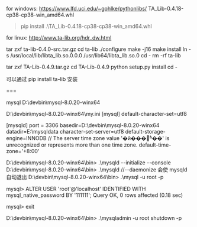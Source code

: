 for windows:
https://www.lfd.uci.edu/~gohlke/pythonlibs/
TA_Lib-0.4.18-cp38-cp38-win_amd64.whl
> pip install .\TA_Lib-0.4.18-cp38-cp38-win_amd64.whl

for linux:
http://www.ta-lib.org/hdr_dw.html

tar zxf ta-lib-0.4.0-src.tar.gz
cd ta-lib
./configure
make -j16
make install
ln -s /usr/local/lib/libta_lib.so.0.0.0 /usr/lib64/libta_lib.so.0
cd -
rm -rf ta-lib


tar zxf TA-Lib-0.4.9.tar.gz
cd TA-Lib-0.4.9
python setup.py install
cd -

可以通过 pip install ta-lib 安装

===

mysql
D:\devbin\mysql-8.0.20-winx64

D:\devbin\mysql-8.0.20-winx64\my.ini
[mysql]
default-character-set=utf8

[mysqld]
port = 3306 
basedir=D:\\devbin\\mysql-8.0.20-winx64
datadir=E:\\mysqldata
character-set-server=utf8
default-storage-engine=INNODB
// The server time zone value '�й���׼ʱ��' is unrecognized or represents more than one time zone. 
default-time-zone='+8:00'


D:\devbin\mysql-8.0.20-winx64\bin> .\mysqld --initialize --console
D:\devbin\mysql-8.0.20-winx64\bin> .\mysqld //--daemonize 会使 mysqld 自动退出
D:\devbin\mysql-8.0.20-winx64\bin> .\mysql -u root -p

mysql> ALTER USER 'root'@'localhost' IDENTIFIED WITH mysql_native_password BY '111111';
Query OK, 0 rows affected (0.18 sec)

mysql> exit

D:\devbin\mysql-8.0.20-winx64\bin> .\mysqladmin -u root shutdown -p